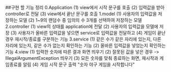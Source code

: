##구현 할 기능 정리
0.Application
 (1) view에서 시작 문구를 호출
 (2) 입력값을 받아 controller로 전달
 (3) view에서 끝난 문구를 호출
1.model
 (1) 사용자의 입력값을 저장하는 모델
 (2) 1~9의 랜덤수 중 임의의 수 3개를 선택하여 저장하는 모델
2.controller
 (1) view의 상태를 application에 전달
 (2) 사용자의 입력값을 모델에 저장
 (3) 사용자가 올바른 입력값을 넣으면 service로 입력값을 전달하고
 (4) 게임이 끝난 경우 재시작/종료를 구분하는 기능
3.service
 (1) 같은 수가 같은 자리에 있는지, 다른 자리에 있는지, 같은 수가 없는지 확인하는 기능
 (2) 올바른 입력값을 넣었는지 확인하는 기능
4.view
 (1) 입력한 숫자에 따른 결과 화면 띄우기
 (2) 잘못된 값을 넣은 경우 -> IllegalArgumentException 띄우기
 (3) 모든 숫자를 맞춰 종료하는 화면, 재시작과 게임종료를 알림
 (4) 게임 시작 문구 출력 "숫자 야구 게임을 시작합니다"
